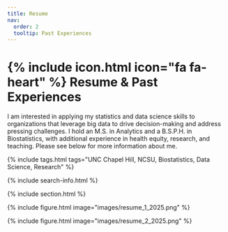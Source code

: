 ```yaml
---
title: Resume
nav:
  order: 2
  tooltip: Past Experiences
---
```


# {% include icon.html icon="fa fa-heart" %} Resume & Past Experiences

I am interested in applying my statistics and data science skills to organizations that leverage big data to drive decision-making and address pressing challenges. I hold an M.S. in Analytics and a B.S.P.H. in Biostatistics, with additional experience in health equity, research, and teaching. Please see below for more information about me.

{% include tags.html tags="UNC Chapel Hill, NCSU, Biostatistics, Data Science, Research" %}

{% include search-info.html %}

{% include section.html %}

{% include figure.html image="images/resume_1_2025.png" %}
<style>
  img {
    max-width: 700px;
    max-height: 900px;
  }
</style>

{% include figure.html image="images/resume_2_2025.png" %}
<style>
  img {
    max-width: 700px;
    max-height: 900px;
  }
</style>
